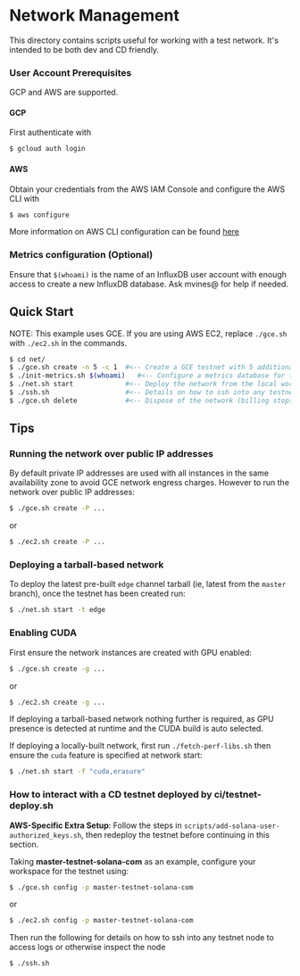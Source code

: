 
# Network Management
This directory contains scripts useful for working with a test network.  It's
intended to be both dev and CD friendly.

### User Account Prerequisites

GCP and AWS are supported.

#### GCP
First authenticate with
```bash
$ gcloud auth login
```

#### AWS
Obtain your credentials from the AWS IAM Console and configure the AWS CLI with
```bash
$ aws configure
```
More information on AWS CLI configuration can be found [here](https://docs.aws.amazon.com/cli/latest/userguide/cli-chap-getting-started.html#cli-quick-configuration)

### Metrics configuration (Optional)
Ensure that `$(whoami)` is the name of an InfluxDB user account with enough
access to create a new InfluxDB database.  Ask mvines@ for help if needed.

## Quick Start

NOTE: This example uses GCE.  If you are using AWS EC2, replace `./gce.sh` with
`./ec2.sh` in the commands.

```bash
$ cd net/
$ ./gce.sh create -n 5 -c 1  #<-- Create a GCE testnet with 5 additional nodes (beyond the bootstrap node), 1 client bencher (billing starts here)
$ ./init-metrics.sh $(whoami)   #<-- Configure a metrics database for the testnet
$ ./net.sh start             #<-- Deploy the network from the local workspace
$ ./ssh.sh                   #<-- Details on how to ssh into any testnet node to access logs/etc
$ ./gce.sh delete            #<-- Dispose of the network (billing stops here)
```

## Tips

### Running the network over public IP addresses
By default private IP addresses are used with all instances in the same
availability zone to avoid GCE network engress charges.  However to run the
network over public IP addresses:
```bash
$ ./gce.sh create -P ...
```
or
```bash
$ ./ec2.sh create -P ...
```

### Deploying a tarball-based network
To deploy the latest pre-built `edge` channel tarball (ie, latest from the `master`
branch), once the testnet has been created run:

```bash
$ ./net.sh start -t edge
```

### Enabling CUDA
First ensure the network instances are created with GPU enabled:
```bash
$ ./gce.sh create -g ...
```
or
```bash
$ ./ec2.sh create -g ...
```

If deploying a tarball-based network nothing further is required, as GPU presence
is detected at runtime and the CUDA build is auto selected.

If deploying a locally-built network, first run `./fetch-perf-libs.sh` then
ensure the `cuda` feature is specified at network start:
```bash
$ ./net.sh start -f "cuda,erasure"
```

### How to interact with a CD testnet deployed by ci/testnet-deploy.sh

**AWS-Specific Extra Setup**: Follow the steps in `scripts/add-solana-user-authorized_keys.sh`,
then redeploy the testnet before continuing in this section.

Taking **master-testnet-solana-com** as an example, configure your workspace for
the testnet using:
```bash
$ ./gce.sh config -p master-testnet-solana-com
```
or
```bash
$ ./ec2.sh config -p master-testnet-solana-com
```

Then run the following for details on how to ssh into any testnet node to access logs or otherwise inspect the node
```bash
$ ./ssh.sh
```
